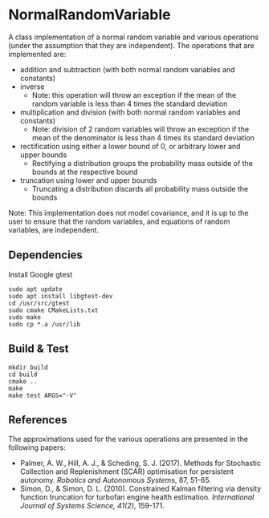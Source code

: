 # NormalRandomVariable
A class implementation of a normal random variable and various operations (under the assumption that they are independent). The operations that are implemented are:

- addition and subtraction (with both normal random variables and constants)
- inverse
    - Note: this operation will throw an exception if the mean of the random variable is less than 4 times the standard deviation
- multiplication and division (with both normal random variables and constants)
    - Note: division of 2 random variables will throw an exception if the mean of the denominator is less than 4 times its standard deviation
- rectification using either a lower bound of 0, or arbitrary lower and upper bounds
    - Rectifying a distribution groups the probability mass outside of the bounds at the respective bound
- truncation using lower and upper bounds
    - Truncating a distribution discards all probability mass outside the bounds

Note: This implementation does not model covariance, and it is up to the user to ensure that the random variables, and equations of random variables, are independent. 

## Dependencies

Install Google gtest

    sudo apt update
    sudo apt install libgtest-dev
    cd /usr/src/gtest
    sudo cmake CMakeLists.txt
    sudo make
    sudo cp *.a /usr/lib


## Build & Test

    mkdir build
    cd build
    cmake ..
    make
    make test ARGS="-V"

## References

The approximations used for the various operations are presented in the following papers:

- Palmer, A. W., Hill, A. J., & Scheding, S. J. (2017). Methods for Stochastic Collection and Replenishment (SCAR) optimisation for persistent autonomy. _Robotics and Autonomous Systems_, 87, 51-65.
- Simon, D., & Simon, D. L. (2010). Constrained Kalman filtering via density function truncation for turbofan engine health estimation. _International Journal of Systems Science, 41(2)_, 159-171.
